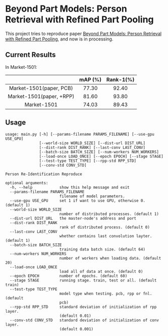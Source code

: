 # Beyond Part Models: Person Retrieval with Refined Part Pooling

This project tries to reproduce paper [Beyond Part Models: Person Retrieval with Refined Part Pooling](https://arxiv.org/abs/1711.09349), and now is in processing.

## Current Results

In Market-1501:

|                          | mAP (%) | Rank-1(%) |
|:------------------------:|:-------:|:---------:|
| Market-1501(paper, PCB)  |  77.30  |   92.40   |
| Market-1501(paper, +RPP) |  81.60  |   93.80   |
|        Market-1501       |  74.03  |   89.43   |

## Usage

```text
usage: main.py [-h] [--params-filename PARAMS_FILENAME] [--use-gpu USE_GPU]
               [--world-size WORLD_SIZE] [--dist-url DIST_URL]
               [--dist-rank DIST_RANK] [--last-conv LAST_CONV]
               [--batch-size BATCH_SIZE] [--num-workers NUM_WORKERS]
               [--load-once LOAD_ONCE] [--epoch EPOCH] [--stage STAGE]
               [--test-type TEST_TYPE] [--rpp-std RPP_STD]
               [--conv-std CONV_STD]

Person Re-Identification Reproduce

optional arguments:
  -h, --help            show this help message and exit
  --params-filename PARAMS_FILENAME
                        filename of model parameters.
  --use-gpu USE_GPU     set 1 if want to use GPU, otherwise 0. (default 1)
  --world-size WORLD_SIZE
                        number of distributed processes. (default 1)
  --dist-url DIST_URL   the master-node's address and port
  --dist-rank DIST_RANK
                        rank of distributed process. (default 0)
  --last-conv LAST_CONV
                        whether contains last convolution layter. (default 1)
  --batch-size BATCH_SIZE
                        training data batch size. (default 64)
  --num-workers NUM_WORKERS
                        number of workers when loading data. (default 20)
  --load-once LOAD_ONCE
                        load all of data at once. (default 0)
  --epoch EPOCH         number of epochs. (default 60)
  --stage STAGE         running stage. train, test or all. (default train)
  --test-type TEST_TYPE
                        model type when testing. pcb, rpp or fnl. (default
                        pcb)
  --rpp-std RPP_STD     standard deviation of initialization of rpp layer.
                        (default 0.01)
  --conv-std CONV_STD   standard deviation of initialization of conv layer.
                        (default 0.001)
```